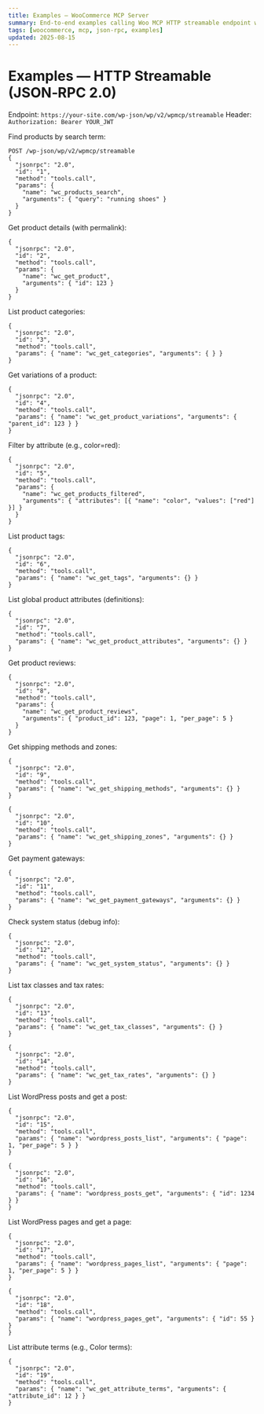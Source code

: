 ```yaml
---
title: Examples — WooCommerce MCP Server
summary: End‑to‑end examples calling Woo MCP HTTP streamable endpoint with JWT.
tags: [woocommerce, mcp, json-rpc, examples]
updated: 2025-08-15
---
```


# Examples — HTTP Streamable (JSON‑RPC 2.0)

Endpoint: `https://your-site.com/wp-json/wp/v2/wpmcp/streamable`
Header: `Authorization: Bearer YOUR_JWT`

Find products by search term:
```
POST /wp-json/wp/v2/wpmcp/streamable
{
  "jsonrpc": "2.0",
  "id": "1",
  "method": "tools.call",
  "params": {
    "name": "wc_products_search",
    "arguments": { "query": "running shoes" }
  }
}
```

Get product details (with permalink):
```
{
  "jsonrpc": "2.0",
  "id": "2",
  "method": "tools.call",
  "params": {
    "name": "wc_get_product",
    "arguments": { "id": 123 }
  }
}
```

List product categories:
```
{
  "jsonrpc": "2.0",
  "id": "3",
  "method": "tools.call",
  "params": { "name": "wc_get_categories", "arguments": { } }
}
```

Get variations of a product:
```
{
  "jsonrpc": "2.0",
  "id": "4",
  "method": "tools.call",
  "params": { "name": "wc_get_product_variations", "arguments": { "parent_id": 123 } }
}
```

Filter by attribute (e.g., color=red):
```
{
  "jsonrpc": "2.0",
  "id": "5",
  "method": "tools.call",
  "params": {
    "name": "wc_get_products_filtered",
    "arguments": { "attributes": [{ "name": "color", "values": ["red"] }] }
  }
}
```

List product tags:
```
{
  "jsonrpc": "2.0",
  "id": "6",
  "method": "tools.call",
  "params": { "name": "wc_get_tags", "arguments": {} }
}
```

List global product attributes (definitions):
```
{
  "jsonrpc": "2.0",
  "id": "7",
  "method": "tools.call",
  "params": { "name": "wc_get_product_attributes", "arguments": {} }
}
```

Get product reviews:
```
{
  "jsonrpc": "2.0",
  "id": "8",
  "method": "tools.call",
  "params": {
    "name": "wc_get_product_reviews",
    "arguments": { "product_id": 123, "page": 1, "per_page": 5 }
  }
}
```

Get shipping methods and zones:
```
{
  "jsonrpc": "2.0",
  "id": "9",
  "method": "tools.call",
  "params": { "name": "wc_get_shipping_methods", "arguments": {} }
}
```
```
{
  "jsonrpc": "2.0",
  "id": "10",
  "method": "tools.call",
  "params": { "name": "wc_get_shipping_zones", "arguments": {} }
}
```

Get payment gateways:
```
{
  "jsonrpc": "2.0",
  "id": "11",
  "method": "tools.call",
  "params": { "name": "wc_get_payment_gateways", "arguments": {} }
}
```

Check system status (debug info):
```
{
  "jsonrpc": "2.0",
  "id": "12",
  "method": "tools.call",
  "params": { "name": "wc_get_system_status", "arguments": {} }
}
```

List tax classes and tax rates:
```
{
  "jsonrpc": "2.0",
  "id": "13",
  "method": "tools.call",
  "params": { "name": "wc_get_tax_classes", "arguments": {} }
}
```
```
{
  "jsonrpc": "2.0",
  "id": "14",
  "method": "tools.call",
  "params": { "name": "wc_get_tax_rates", "arguments": {} }
}
```

List WordPress posts and get a post:
```
{
  "jsonrpc": "2.0",
  "id": "15",
  "method": "tools.call",
  "params": { "name": "wordpress_posts_list", "arguments": { "page": 1, "per_page": 5 } }
}
```
```
{
  "jsonrpc": "2.0",
  "id": "16",
  "method": "tools.call",
  "params": { "name": "wordpress_posts_get", "arguments": { "id": 1234 } }
}
```

List WordPress pages and get a page:
```
{
  "jsonrpc": "2.0",
  "id": "17",
  "method": "tools.call",
  "params": { "name": "wordpress_pages_list", "arguments": { "page": 1, "per_page": 5 } }
}
```
```
{
  "jsonrpc": "2.0",
  "id": "18",
  "method": "tools.call",
  "params": { "name": "wordpress_pages_get", "arguments": { "id": 55 } }
}
```

List attribute terms (e.g., Color terms):
```
{
  "jsonrpc": "2.0",
  "id": "19",
  "method": "tools.call",
  "params": { "name": "wc_get_attribute_terms", "arguments": { "attribute_id": 12 } }
}
```

<script type="application/ld+json">
{
  "@context":"https://schema.org",
  "@type":"TechArticle",
  "headline":"Examples — WooCommerce MCP Server",
  "about":"JSON-RPC examples for Woo MCP HTTP streamable endpoint",
  "dateModified":"2025-08-15",
  "mainEntityOfPage":{"@type":"WebPage","@id":"https://iosdevsk.github.io/woo-mcp/woocommerce-mcp-server/examples"}
}
</script>
